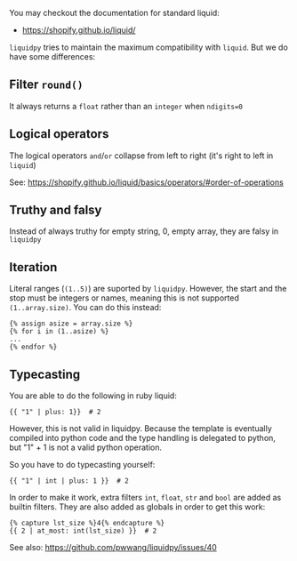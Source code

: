 
You may checkout the documentation for standard liquid:
- https://shopify.github.io/liquid/

`liquidpy` tries to maintain the maximum compatibility with `liquid`. But we do have some differences:

## Filter `round()`

It always returns a `float` rather than an `integer` when `ndigits=0`


## Logical operators

The logical operators `and`/`or` collapse from left to right (it's right to left in `liquid`)

See: https://shopify.github.io/liquid/basics/operators/#order-of-operations


## Truthy and falsy

Instead of always truthy for empty string, 0, empty array, they are falsy in `liquidpy`


## Iteration

Literal ranges (`(1..5)`) are suported by `liquidpy`. However, the start and the stop must be integers or names, meaning this is not supported `(1..array.size)`. You can do this instead:

```liquid
{% assign asize = array.size %}
{% for i in (1..asize) %}
...
{% endfor %}
```

## Typecasting

You are able to do the following in ruby liquid:
```liquid
{{ "1" | plus: 1}}  # 2
```
However, this is not valid in liquidpy. Because the template is eventually compiled into python code and the type handling is delegated to python, but "1" + 1 is not a valid python operation.

So you have to do typecasting yourself:
```liquid
{{ "1" | int | plus: 1 }}  # 2
```

In order to make it work, extra filters `int`, `float`, `str` and `bool` are added as builtin filters. They are also added as globals in order to get this work:
```liquid
{% capture lst_size %}4{% endcapture %}
{{ 2 | at_most: int(lst_size) }}  # 2
```

See also: https://github.com/pwwang/liquidpy/issues/40
